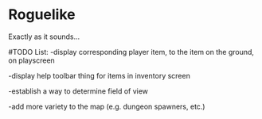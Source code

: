 # Roguelike
Exactly as it sounds...


#TODO List:
 -display corresponding player item, to the item on the ground, on playscreen
 
 -display help toolbar thing for items in inventory screen
 
 -establish a way to determine field of view
 
 -add more variety to the map (e.g. dungeon spawners, etc.)
 
 
